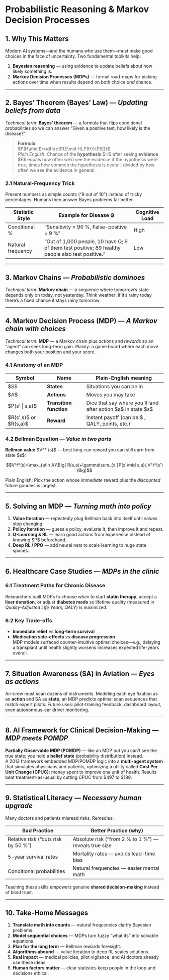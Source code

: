# Probabilistic Reasoning & Markov Decision Processes  


## 1. Why This Matters  
Modern AI systems—and the humans who use them—must make good choices in the face of uncertainty. Two fundamental toolkits help:  

1. **Bayesian reasoning** — using evidence to update beliefs about how likely something is.  
2. **Markov Decision Processes (MDPs)** — formal road-maps for picking actions over time when results depend on both choice *and* chance.

---

## 2. Bayes’ Theorem (Bayes’ Law) — *Updating beliefs from data*  
*Technical term*: **Bayes’ theorem** — a formula that flips conditional probabilities so we can answer “Given a positive test, how likely is the disease?”  

> **Formula**:  
> \$P(H\mid E)=\\dfrac{P(E\mid H)\,P(H)}{P(E)}\$  
> *Plain English*: Chance of the **hypothesis** \$H\$ after seeing **evidence** \$E\$ equals how often we’d see the evidence if the hypothesis were true, times how common the hypothesis is overall, divided by how often we see the evidence in general.

### 2.1 Natural-Frequency Trick  
Present numbers as simple counts (“9 out of 10”) instead of tricky percentages. Humans then answer Bayes problems far better. 

| **Statistic Style** | **Example for Disease Q** | **Cognitive Load** |
|---------------------|---------------------------|--------------------|
| Conditional %       | “Sensitivity = 90 %, False-positive = 9 %” | High |
| Natural frequency   | “Out of 1,000 people, 10 have Q; 9 of them test positive; 89 healthy people also test positive.” | Low |

---

## 3. Markov Chains — *Probabilistic dominoes*  
*Technical term*: **Markov chain** — a sequence where tomorrow’s state depends only on today, not yesterday. Think weather: if it’s rainy today there’s a fixed chance it stays rainy tomorrow. 

---

## 4. Markov Decision Process (MDP) — *A Markov chain with choices*  
*Technical term*: **MDP** — a Markov chain plus *actions* and *rewards* so an “agent” can seek long-term gain. Plainly: a game board where each move changes both your position and your score.

### 4.1 Anatomy of an MDP  

| Symbol | Name | Plain-English meaning |
|--------|------|-----------------------|
| \$S\$ | **States** | Situations you can be in |
| \$A\$ | **Actions** | Moves you may take |
| \$P(s' \| s,a)\$ | **Transition function** | Dice that say where you’ll land after action \$a\$ in state \$s\$ |
| \$R(s',s)\$ or \$R(s,a)\$ | **Reward** | Instant payoff (can be $ , QALY, points, etc.) |

### 4.2 Bellman Equation — *Value in two parts*  
**Bellman value** \$V^\* (s)\$ — best long-run reward you can still earn from state \$s\$:     

$$V^\*(s)=\max_{a\in A}\Big( R(s,a)+\gamma\sum_{s'}P(s'\mid s,a)\,V^\*(s') \Big)$$      

Plain English: Pick the action whose *immediate* reward plus the *discounted* future goodies is largest. 

---

## 5. Solving an MDP — *Turning math into policy*  

1. **Value Iteration** — repeatedly plug Bellman back into itself until values stop changing.  
2. **Policy Iteration** — guess a policy, evaluate it, then improve it and repeat.  
3. **Q-Learning & RL** — learn good actions from experience instead of knowing \$P\$ beforehand.  
4. **Deep RL / PPO** — add neural nets to scale learning to huge state spaces.

---

## 6. Healthcare Case Studies — *MDPs in the clinic*  

### 6.1 Treatment Paths for Chronic Disease  
Researchers built MDPs to choose *when* to start **statin therapy**, accept a **liver donation**, or adjust **diabetes meds** so lifetime quality (measured in *Quality-Adjusted Life Years*, QALY) is maximized.

### 6.2 Key Trade-offs  
- **Immediate relief** vs **long-term survival**  
- **Medication side-effects** vs **disease progression**  
MDP models surfaced counter-intuitive optimal choices—e.g., delaying a transplant until health slightly worsens increases expected life-years overall.

---

## 7. Situation Awareness (SA) in Aviation — *Eyes as actions*  

Air-crew must scan dozens of instruments. Modeling each eye fixation as an **action** and SA as **state**, an MDP predicts optimal scan sequences that match expert pilots. Future uses: pilot-training feedback, dashboard layout, even autonomous-car driver monitoring. 

---

## 8. AI Framework for Clinical Decision-Making — *MDP meets POMDP*  

**Partially Observable MDP (POMDP)** — like an MDP but you can’t see the true state; you hold a **belief state** (probability distribution) instead.  
A 2013 framework embedded MDP/POMDP logic into a **multi-agent system** that simulates physicians and patients, optimizing a utility called **Cost Per Unit Change (CPUC)**: money spent to improve one unit of health. Results beat treatment-as-usual by cutting CPUC from \$497 to \$189. 

---

## 9. Statistical Literacy — *Necessary human upgrade*  

Many doctors and patients misread risks. Remedies:  

| **Bad Practice** | **Better Practice (why)** |
|------------------|---------------------------|
| Relative risk (“cuts risk by 50 %”) | Absolute risk (“from 2 % to 1 %”) — reveals true size |
| 5-year survival rates | Mortality rates — avoids lead-time bias |
| Conditional probabilities | Natural frequencies — easier mental math |

Teaching these skills empowers genuine **shared decision-making** instead of blind trust.

---

## 10. Take-Home Messages  

1. **Translate math into counts** — natural frequencies clarify Bayesian problems.  
2. **Model sequential choices** — MDPs turn fuzzy “what ifs” into solvable equations.  
3. **Plan for the long term** — Bellman rewards foresight.  
4. **Algorithms abound** — value iteration to deep RL scales solutions.  
5. **Real impact** — medical policies, pilot vigilance, and AI doctors already use these ideas.  
6. **Human factors matter** — clear statistics keep people in the loop and decisions ethical.
